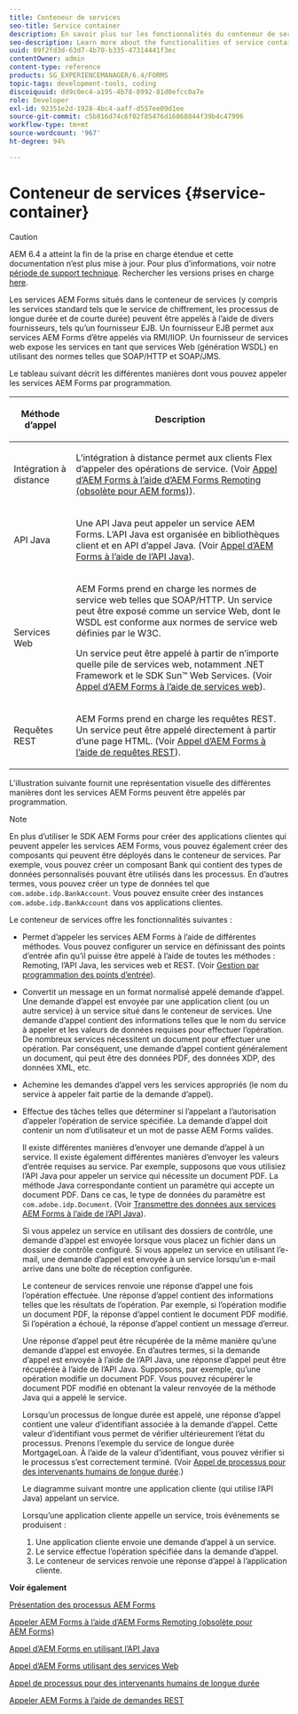 ```yaml
---
title: Conteneur de services
seo-title: Service container
description: En savoir plus sur les fonctionnalités du conteneur de services. En outre, l’article décrit les différentes façons dont vous pouvez appeler les services AEM Forms par programmation.
seo-description: Learn more about the functionalities of service container. In addition, the article also describes the different ways in which you can programmatically invoke AEM Forms services.
uuid: 89f2fd3d-63d7-4b70-b335-47314441f3ec
contentOwner: admin
content-type: reference
products: SG_EXPERIENCEMANAGER/6.4/FORMS
topic-tags: development-tools, coding
discoiquuid: dd9c0ec4-a195-4b78-8992-81d0efcc0a7e
role: Developer
exl-id: 92351e2d-1928-4bc4-aaff-d557ee09d1ee
source-git-commit: c5b816d74c6f02f85476d16868844f39b4c47996
workflow-type: tm+mt
source-wordcount: '967'
ht-degree: 94%

---
```


# Conteneur de services {#service-container}

>[!CAUTION]
>
>AEM 6.4 a atteint la fin de la prise en charge étendue et cette documentation n’est plus mise à jour. Pour plus d’informations, voir notre [période de support technique](https://helpx.adobe.com/fr/support/programs/eol-matrix.html). Rechercher les versions prises en charge [here](https://experienceleague.adobe.com/docs/?lang=fr).

Les services AEM Forms situés dans le conteneur de services (y compris les services standard tels que le service de chiffrement, les processus de longue durée et de courte durée) peuvent être appelés à l’aide de divers fournisseurs, tels qu’un fournisseur EJB. Un fournisseur EJB permet aux services AEM Forms d’être appelés via RMI/IIOP. Un fournisseur de services web expose les services en tant que services Web (génération WSDL) en utilisant des normes telles que SOAP/HTTP et SOAP/JMS.

Le tableau suivant décrit les différentes manières dont vous pouvez appeler les services AEM Forms par programmation.

<table>
 <thead>
  <tr>
   <th><p>Méthode d’appel</p></th> 
   <th><p>Description</p></th> 
  </tr> 
 </thead> 
 <tbody>
  <tr>
   <td><p>Intégration à distance</p></td> 
   <td><p>L’intégration à distance permet aux clients Flex d’appeler des opérations de service. (Voir <a href="/help/forms/developing/invoking-aem-forms-using-remoting.md#invoking-aem-forms-using-remoting">Appel d’AEM Forms à l’aide d’AEM Forms Remoting (obsolète pour AEM forms)</a>).</p></td> 
  </tr> 
  <tr>
   <td><p>API Java</p></td> 
   <td><p>Une API Java peut appeler un service AEM Forms. L’API Java est organisée en bibliothèques client et en API d’appel Java. (Voir <a href="/help/forms/developing/invoking-aem-forms-using-java.md#invoking-aem-forms-using-the-java-api">Appel d’AEM Forms à l’aide de l’API Java</a>).</p></td> 
  </tr> 
  <tr>
   <td><p>Services Web</p></td> 
   <td><p>AEM Forms prend en charge les normes de service web telles que SOAP/HTTP. Un service peut être exposé comme un service Web, dont le WSDL est conforme aux normes de service web définies par le W3C.</p><p>Un service peut être appelé à partir de n’importe quelle pile de services web, notamment .NET Framework et le SDK Sun™ Web Services. (Voir <a href="/help/forms/developing/invoking-aem-forms-using-web.md#invoking-aem-forms-using-web-services">Appel d’AEM Forms à l’aide de services web</a>).</p></td> 
  </tr> 
  <tr>
   <td><p>Requêtes REST</p></td> 
   <td><p>AEM Forms prend en charge les requêtes REST. Un service peut être appelé directement à partir d’une page HTML. (Voir <a href="/help/forms/developing/invoking-aem-forms-using-rest.md#invoking-aem-forms-using-rest-requests">Appel d’AEM Forms à l’aide de requêtes REST</a>).</p></td> 
  </tr> 
 </tbody> 
</table>

L’illustration suivante fournit une représentation visuelle des différentes manières dont les services AEM Forms peuvent être appelés par programmation.

>[!NOTE]
>
>En plus d’utiliser le SDK AEM Forms pour créer des applications clientes qui peuvent appeler les services AEM Forms, vous pouvez également créer des composants qui peuvent être déployés dans le conteneur de services. Par exemple, vous pouvez créer un composant Bank qui contient des types de données personnalisés pouvant être utilisés dans les processus. En d’autres termes, vous pouvez créer un type de données tel que `com.adobe.idp.BankAccount`. Vous pouvez ensuite créer des instances `com.adobe.idp.BankAccount` dans vos applications clientes.

Le conteneur de services offre les fonctionnalités suivantes :

* Permet d’appeler les services AEM Forms à l’aide de différentes méthodes. Vous pouvez configurer un service en définissant des points d’entrée afin qu’il puisse être appelé à l’aide de toutes les méthodes : Remoting, l’API Java, les services web et REST. (Voir [Gestion par programmation des points d’entrée](/help/forms/developing/programmatically-endpoints.md#programmatically-managing-endpoints)).
* Convertit un message en un format normalisé appelé demande d’appel. Une demande d’appel est envoyée par une application client (ou un autre service) à un service situé dans le conteneur de services. Une demande d’appel contient des informations telles que le nom du service à appeler et les valeurs de données requises pour effectuer l’opération. De nombreux services nécessitent un document pour effectuer une opération. Par conséquent, une demande d’appel contient généralement un document, qui peut être des données PDF, des données XDP, des données XML, etc.
* Achemine les demandes d’appel vers les services appropriés (le nom du service à appeler fait partie de la demande d’appel).
* Effectue des tâches telles que déterminer si l’appelant a l’autorisation d’appeler l’opération de service spécifiée. La demande d’appel doit contenir un nom d’utilisateur et un mot de passe AEM Forms valides.

   Il existe différentes manières d’envoyer une demande d’appel à un service. Il existe également différentes manières d’envoyer les valeurs d’entrée requises au service. Par exemple, supposons que vous utilisiez l’API Java pour appeler un service qui nécessite un document PDF. La méthode Java correspondante contient un paramètre qui accepte un document PDF. Dans ce cas, le type de données du paramètre est `com.adobe.idp.Document`. (Voir [Transmettre des données aux services AEM Forms à l’aide de l’API Java](/help/forms/developing/invoking-aem-forms-using-java.md#passing-data-to-aem-forms-services-using-the-java-api)).

   Si vous appelez un service en utilisant des dossiers de contrôle, une demande d’appel est envoyée lorsque vous placez un fichier dans un dossier de contrôle configuré. Si vous appelez un service en utilisant l’e-mail, une demande d’appel est envoyée à un service lorsqu’un e-mail arrive dans une boîte de réception configurée.

   Le conteneur de services renvoie une réponse d’appel une fois l’opération effectuée. Une réponse d’appel contient des informations telles que les résultats de l’opération. Par exemple, si l’opération modifie un document PDF, la réponse d’appel contient le document PDF modifié. Si l’opération a échoué, la réponse d’appel contient un message d’erreur.

   Une réponse d’appel peut être récupérée de la même manière qu’une demande d’appel est envoyée. En d’autres termes, si la demande d’appel est envoyée à l’aide de l’API Java, une réponse d’appel peut être récupérée à l’aide de l’API Java. Supposons, par exemple, qu’une opération modifie un document PDF. Vous pouvez récupérer le document PDF modifié en obtenant la valeur renvoyée de la méthode Java qui a appelé le service.

   Lorsqu’un processus de longue durée est appelé, une réponse d’appel contient une valeur d’identifiant associée à la demande d’appel. Cette valeur d’identifiant vous permet de vérifier ultérieurement l’état du processus. Prenons l’exemple du service de longue durée MortgageLoan. À l’aide de la valeur d’identifiant, vous pouvez vérifier si le processus s’est correctement terminé. (Voir [Appel de processus pour des intervenants humains de longue durée](/help/forms/developing/invoking-human-centric-long-lived.md#invoking-human-centric-long-lived-processes).)

   Le diagramme suivant montre une application cliente (qui utilise l’API Java) appelant un service.

   Lorsqu’une application cliente appelle un service, trois événements se produisent :

   1. Une application cliente envoie une demande d’appel à un service.
   1. Le service effectue l’opération spécifiée dans la demande d’appel.
   1. Le conteneur de services renvoie une réponse d’appel à l’application cliente.

**Voir également**

[Présentation des processus AEM Forms](/help/forms/developing/aem-forms-processes.md#understanding-aem-forms-processes)

[Appeler AEM Forms à l’aide d’AEM Forms Remoting (obsolète pour AEM Forms)](/help/forms/developing/invoking-aem-forms-using-remoting.md#invoking-aem-forms-using-remoting)

[Appel d’AEM Forms en utilisant l’API Java](/help/forms/developing/invoking-aem-forms-using-java.md#invoking-aem-forms-using-the-java-api)

[Appel d’AEM Forms utilisant des services Web](/help/forms/developing/invoking-aem-forms-using-web.md#invoking-aem-forms-using-web-services)

[Appel de processus pour des intervenants humains de longue durée](/help/forms/developing/invoking-human-centric-long-lived.md#invoking-human-centric-long-lived-processes)

[Appeler AEM Forms à l’aide de demandes REST](/help/forms/developing/invoking-aem-forms-using-rest.md#invoking-aem-forms-using-rest-requests)
